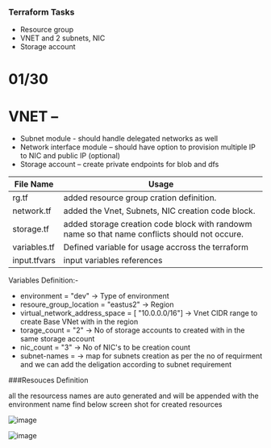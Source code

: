### Terraform Tasks 
* Resource group
* VNET and 2 subnets, NIC
* Storage account
# 01/30

# VNET –
* Subnet module - should handle delegated networks as well
* Network interface module – should have option to provision multiple IP to NIC and public IP (optional)
* Storage account – create private endpoints for blob and dfs




| File Name | Usage |
| ----------- | ----------- |
| rg.tf | added resource group cration definition. |
| network.tf | added the Vnet, Subnets, NIC creation code block. |
| storage.tf | added storage creation code block with randowm name so that name conflicts should not occure. |
| variables.tf | Defined variable for usage accross the terraform |
|input.tfvars| input variables references|



Variables Definition:-

- environment                   = "dev"  -> Type of environment
- resoure_group_location        = "eastus2" -> Region
- virtual_network_address_space = [ "10.0.0.0/16"]  -> Vnet CIDR range to create Base VNet with in the region
- torage_count                 = "2" -> No of storage accounts to created with in the same storage account
- nic_count                     = "3"  -> No of NIC's to be creation count
- subnet-names                  =      -> map for subnets creation as per the no of requirment and we can add the deligation according to subnet requirement


###Resouces Definition

all the resourcess names are auto generated and will be appended with the environment name find below screen shot for created resources

![image](https://user-images.githubusercontent.com/123788787/215238916-6b352ad0-ce92-41b8-9468-7782b17bb6d2.png)

![image](https://user-images.githubusercontent.com/123788787/215238962-e6f14623-d27d-4c2e-9276-93bb29e34b3d.png)

